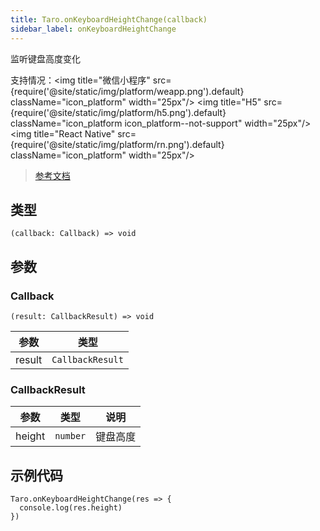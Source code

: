 ```yaml
---
title: Taro.onKeyboardHeightChange(callback)
sidebar_label: onKeyboardHeightChange
---
```


监听键盘高度变化

支持情况：<img title="微信小程序" src={require('@site/static/img/platform/weapp.png').default} className="icon_platform" width="25px"/> <img title="H5" src={require('@site/static/img/platform/h5.png').default} className="icon_platform icon_platform--not-support" width="25px"/> <img title="React Native" src={require('@site/static/img/platform/rn.png').default} className="icon_platform" width="25px"/>

> [参考文档](https://developers.weixin.qq.com/miniprogram/dev/api/device/keyboard/wx.onKeyboardHeightChange.html)

## 类型

```tsx
(callback: Callback) => void
```

## 参数

### Callback

```tsx
(result: CallbackResult) => void
```

| 参数 | 类型 |
| --- | --- |
| result | `CallbackResult` |

### CallbackResult

| 参数 | 类型 | 说明 |
| --- | --- | --- |
| height | `number` | 键盘高度 |

## 示例代码

```tsx
Taro.onKeyboardHeightChange(res => {
  console.log(res.height)
})
```
